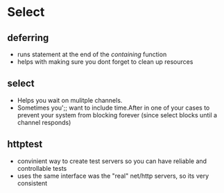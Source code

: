 # Select

## deferring
- runs statement at the end of the _containing_ function
- helps with making sure you dont forget to clean up resources




## select

- Helps you wait on mulitple channels.
- Sometimes you';; want to include time.After in one of your cases to prevent your system from
blocking forever (since select blocks until a channel responds)


## httptest

- convinient way to create test servers so you can have reliable and controllable tests
- uses the same interface was the "real" net/http servers, so its very consistent
